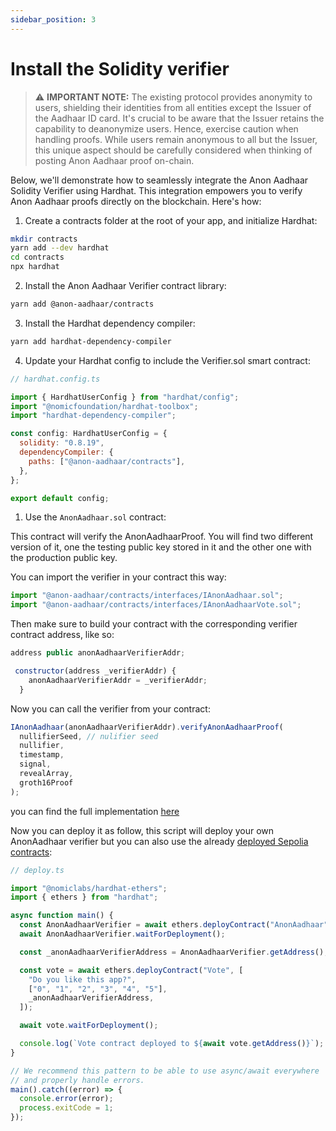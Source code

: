 ```yaml
---
sidebar_position: 3
---
```


# Install the Solidity verifier

> ⚠️ **IMPORTANT NOTE:** The existing protocol provides anonymity to users, shielding their identities from all entities except the Issuer of the Aadhaar ID card. It's crucial to be aware that the Issuer retains the capability to deanonymize users. Hence, exercise caution when handling proofs. While users remain anonymous to all but the Issuer, this unique aspect should be carefully considered when thinking of posting Anon Aadhaar proof on-chain.

Below, we'll demonstrate how to seamlessly integrate the Anon Aadhaar Solidity Verifier using Hardhat. This integration empowers you to verify Anon Aadhaar proofs directly on the blockchain. Here's how:

1. Create a contracts folder at the root of your app, and initialize Hardhat:

```bash
mkdir contracts
yarn add --dev hardhat
cd contracts
npx hardhat
```

2. Install the Anon Aadhaar Verifier contract library:

```bash
yarn add @anon-aadhaar/contracts
```

3. Install the Hardhat dependency compiler:

```bash
yarn add hardhat-dependency-compiler
```

4. Update your Hardhat config to include the Verifier.sol smart contract:

```javascript
// hardhat.config.ts

import { HardhatUserConfig } from "hardhat/config";
import "@nomicfoundation/hardhat-toolbox";
import "hardhat-dependency-compiler";

const config: HardhatUserConfig = {
  solidity: "0.8.19",
  dependencyCompiler: {
    paths: ["@anon-aadhaar/contracts"],
  },
};

export default config;
```

1. Use the `AnonAadhaar.sol` contract:

This contract will verify the AnonAadhaarProof. You will find two different version of it, one the testing public key stored in it and the other one with the production public key.

You can import the verifier in your contract this way:

```javascript
import "@anon-aadhaar/contracts/interfaces/IAnonAadhaar.sol";
import "@anon-aadhaar/contracts/interfaces/IAnonAadhaarVote.sol";
```

Then make sure to build your contract with the corresponding verifier contract address, like so:

```javascript
address public anonAadhaarVerifierAddr;

 constructor(address _verifierAddr) {
    anonAadhaarVerifierAddr = _verifierAddr;
  }
```

Now you can call the verifier from your contract:

```javascript
IAnonAadhaar(anonAadhaarVerifierAddr).verifyAnonAadhaarProof(
  nullifierSeed, // nulifier seed
  nullifier,
  timestamp,
  signal,
  revealArray,
  groth16Proof
);
```

you can find the full implementation [here](https://github.com/anon-aadhaar/boilerplate/tree/main/contracts)

Now you can deploy it as follow, this script will deploy your own AnonAadhaar verifier but you can also use the already [deployed Sepolia contracts](https://github.com/anon-aadhaar/anon-aadhaar/tree/main/packages/contracts/deployed-contracts/sepolia.json):

```javascript
// deploy.ts

import "@nomiclabs/hardhat-ethers";
import { ethers } from "hardhat";

async function main() {
  const AnonAadhaarVerifier = await ethers.deployContract("AnonAadhaar");
  await AnonAadhaarVerifier.waitForDeployment();

  const _anonAadhaarVerifierAddress = AnonAadhaarVerifier.getAddress();

  const vote = await ethers.deployContract("Vote", [
    "Do you like this app?",
    ["0", "1", "2", "3", "4", "5"],
    _anonAadhaarVerifierAddress,
  ]);

  await vote.waitForDeployment();

  console.log(`Vote contract deployed to ${await vote.getAddress()}`);
}

// We recommend this pattern to be able to use async/await everywhere
// and properly handle errors.
main().catch((error) => {
  console.error(error);
  process.exitCode = 1;
});
```
